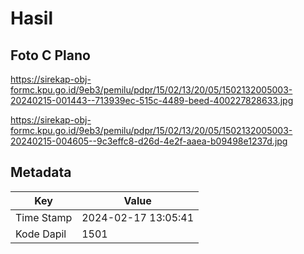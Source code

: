 # Hasil

## Foto C Plano

https://sirekap-obj-formc.kpu.go.id/9eb3/pemilu/pdpr/15/02/13/20/05/1502132005003-20240215-001443--713939ec-515c-4489-beed-400227828633.jpg

https://sirekap-obj-formc.kpu.go.id/9eb3/pemilu/pdpr/15/02/13/20/05/1502132005003-20240215-004605--9c3effc8-d26d-4e2f-aaea-b09498e1237d.jpg


## Metadata

| Key        | Value               |
| ---------- | ------------------- |
| Time Stamp | 2024-02-17 13:05:41 |
| Kode Dapil | 1501                |



